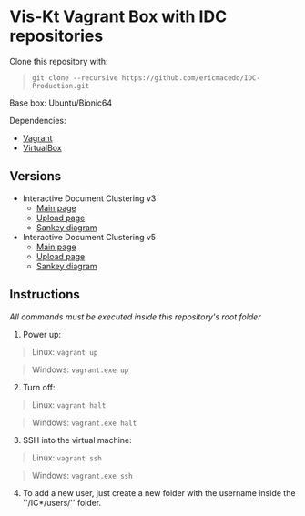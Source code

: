 # Vis-Kt Vagrant Box with IDC repositories

Clone this repository with:
> ```git clone --recursive https://github.com/ericmacedo/IDC-Production.git```

Base box: Ubuntu/Bionic64

Dependencies:

* [Vagrant](https://www.vagrantup.com/)
* [VirtualBox](https://www.virtualbox.org/)

## Versions

* Interactive Document Clustering v3
    * [Main page](localhost:8080/IC3/index.html)
    * [Upload page](localhost:8080/IC3/upload.html)
    * [Sankey diagram](localhost:8080/IC3/upload.html)
* Interactive Document Clustering v5
    * [Main page](localhost:8080/IC5/index.html)
    * [Upload page](localhost:8080/IC5/upload.html)
    * [Sankey diagram](localhost:8080/IC5/upload.html)

## Instructions 
*All commands must be executed inside this repository's root folder*

1) Power up:

> Linux:    ```vagrant up```

> Windows: ```vagrant.exe up```

2) Turn off:

> Linux:    ```vagrant halt```

> Windows: ```vagrant.exe halt```

3) SSH into the virtual machine:

> Linux:    ```vagrant ssh```

> Windows: ```vagrant.exe ssh```

4) To add a new user, just create a new folder with the username inside the ''/IC*/users/'' folder.
